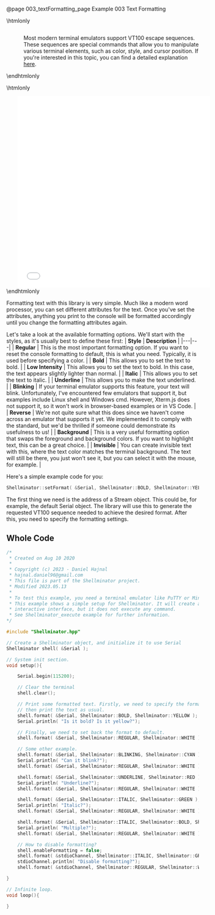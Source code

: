 @page 003_textFormatting_page Example 003 Text Formatting

\htmlonly
<div style="display:flex; align-items: center;">
    <div style="width:100px; height:100px; margin-right: 20px;">
        <lottie-player src="Light-bulb.json" background="transparent" speed="1" style="width: 100%; height: 100%;" direction="1" playMode="normal" loop autoplay></lottie-player>
    </div>
    <div>
        <p>Most modern terminal emulators support VT100 escape sequences. These sequences are special commands that allow you to manipulate various terminal elements, such as color, style, and cursor position. If you're interested in this topic, you can find a detailed explanation <a href='https://vt100.net/docs/vt100-ug/chapter3.html'>here</a>.
        </p>
    </div>
</div>
\endhtmlonly

\htmlonly
<iframe id="demoFrame" src="webExamples/003_textFormatting.html" style="height:500px;width:100%;border:none;display:block; margin-left:30px;"></iframe>
\endhtmlonly

Formatting text with this library is very simple. Much like a modern word processor, you can set different attributes for the text. Once you've set the attributes, anything you print to the console will be formatted accordingly until you change the formatting attributes again.

Let's take a look at the available formatting options. We'll start with the styles, as it's usually best to define these first:
| **Style** | **Description** |
|---|---|
| **Regular** | This is the most important formatting option. If you want to reset the console formatting to default, this is what you need. Typically, it is used before specifying a color. |
| **Bold** | This allows you to set the text to bold. |
| **Low Intensity** | This allows you to set the text to bold. In this case, the text appears slightly lighter than normal. |
| **Italic** | This allows you to set the text to italic. |
| **Underline** | This allows you to make the text underlined. |
| **Blinking** | If your terminal emulator supports this feature, your text will blink. Unfortunately, I've encountered few emulators that support it, but examples include Linux shell and Windows cmd. However, Xterm.js does not support it, so it won't work in browser-based examples or in VS Code. |
| **Reverse** | We're not quite sure what this does since we haven't come across an emulator that supports it yet. We implemented it to comply with the standard, but we'd be thrilled if someone could demonstrate its usefulness to us! |
| **Background** | This is a very useful formatting option that swaps the foreground and background colors. If you want to highlight text, this can be a great choice. |
| **Invisible** | You can create invisible text with this, where the text color matches the terminal background. The text will still be there, you just won't see it, but you can select it with the mouse, for example. |

Here's a simple example code for you:
```cpp
Shellminator::setFormat( &Serial, Shellminator::BOLD, Shellminator::YELLOW );
```
The first thing we need is the address of a Stream object. This could be, for example, the default Serial object. The library will use this to generate the requested VT100 sequence needed to achieve the desired format. After this, you need to specify the formatting settings.

## Whole Code

```cpp
/*
 * Created on Aug 10 2020
 *
 * Copyright (c) 2023 - Daniel Hajnal
 * hajnal.daniel96@gmail.com
 * This file is part of the Shellminator project.
 * Modified 2023.05.13
 *
 * To test this example, you need a terminal emulator like PuTTY or Minicom.
 * This example shows a simple setup for Shellminator. It will create an
 * interactive interface, but it does not execute any command.
 * See Shellminator_execute example for further information.
*/

#include "Shellminator.hpp"

// Create a Shellminator object, and initialize it to use Serial
Shellminator shell( &Serial );

// System init section.
void setup(){

    Serial.begin(115200);

    // Clear the terminal
    shell.clear();

    // Print some formatted text. Firstly, we need to specify the format,
    // then print the text as usual.
    shell.format( &Serial, Shellminator::BOLD, Shellminator::YELLOW );
    Serial.println( "Is it bold? Is it yellow?");

    // Finally, we need to set back the format to default.
    shell.format( &Serial, Shellminator::REGULAR, Shellminator::WHITE );

    // Some other example.
    shell.format( &Serial, Shellminator::BLINKING, Shellminator::CYAN );
    Serial.println( "Can it blink?");
    shell.format( &Serial, Shellminator::REGULAR, Shellminator::WHITE );

    shell.format( &Serial, Shellminator::UNDERLINE, Shellminator::RED );
    Serial.println( "Underline?");
    shell.format( &Serial, Shellminator::REGULAR, Shellminator::WHITE );

    shell.format( &Serial, Shellminator::ITALIC, Shellminator::GREEN );
    Serial.println( "Italic?");
    shell.format( &Serial, Shellminator::REGULAR, Shellminator::WHITE );

    shell.format( &Serial, Shellminator::ITALIC, Shellminator::BOLD, Shellminator::YELLOW );
    Serial.println( "Multiple?");
    shell.format( &Serial, Shellminator::REGULAR, Shellminator::WHITE );

    // How to disable formatting?
    shell.enableFormatting = false;
    shell.format( &stdioChannel, Shellminator::ITALIC, Shellminator::GREEN );
    stdioChannel.println( "Disable formatting?");
    shell.format( &stdioChannel, Shellminator::REGULAR, Shellminator::WHITE );

}

// Infinite loop.
void loop(){

}
```